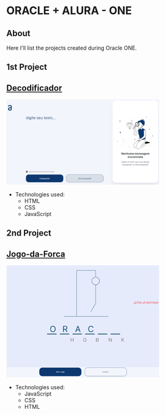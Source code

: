# ORACLE + ALURA - ONE

About
---

Here I'll list the projects created during Oracle ONE.

1st Project
---

[Decodificador](https://lionelsu.github.io/Challenge-Oracle-ONE/Challenge-01-Decodificador/)
---

<img src="./Challenge-01-Decodificador/assests/Screenshot_18.png" alt="decodificador" width="400"/>

- Technologies used:
  - HTML
  - CSS
  - JavaScript

2nd Project
---

[Jogo-da-Forca](https://lionelsu.github.io/Challenge-Oracle-ONE/Challenge-02-Jogo-da-Forca/)
---

<img src="./Challenge-02-Jogo-da-Forca/assets/Screenshot_13.png" alt="jogo-da-forca" width="400"/>

- Technologies used:
  - JavaScript
  - CSS
  - HTML